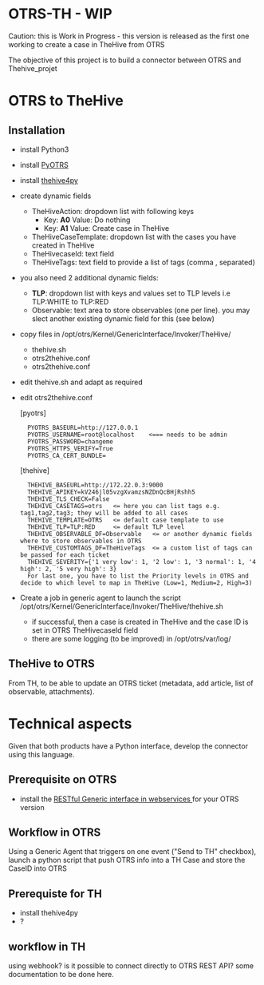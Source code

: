 # OTRS-TH - WIP
Caution: this is Work in Progress - this version is released as the first one working to create a case in TheHive from OTRS

The objective of this project is to build a connector between OTRS and Thehive_projet

# OTRS to TheHive
## Installation
* install Python3
* install [PyOTRS](https://pypi.python.org/pypi/PyOTRS)
* install [thehive4py](https://github.com/TheHive-Project/TheHive4py)
* create dynamic fields
	- TheHiveAction: dropdown list with following keys
	    * Key: __A0__ Value: Do nothing
		* Key: __A1__ Value: Create case in TheHive 
	- TheHiveCaseTemplate: dropdown list with the cases you have created in TheHive
	- TheHivecaseId: text field
	- TheHiveTags: text field to provide a list of tags (comma , separated)

* you also need 2 additional dynamic fields:
    - __TLP__: dropdown list with keys and values set to TLP levels i.e TLP:WHITE to TLP:RED
	- Observable: text area to store observables (one per line). you may slect another existing dynamic field for this (see below)

* copy files in /opt/otrs/Kernel/GenericInterface/Invoker/TheHive/
	- thehive.sh
	- otrs2thehive.conf
	- otrs2thehive.conf
* edit thehive.sh and adapt as required
* edit otrs2thehive.conf

	[pyotrs]

		PYOTRS_BASEURL=http://127.0.0.1
		PYOTRS_USERNAME=root@localhost    <=== needs to be admin
		PYOTRS_PASSWORD=changeme
		PYOTRS_HTTPS_VERIFY=True
		PYOTRS_CA_CERT_BUNDLE=

	[thehive]

		THEHIVE_BASEURL=http://172.22.0.3:9000
		THEHIVE_APIKEY=kV246jl05vzgXvamzsNZDnQcBHjRshh5
		THEHIVE_TLS_CHECK=False
		THEHIVE_CASETAGS=otrs   <= here you can list tags e.g. tag1,tag2,tag3; they will be added to all cases
		THEHIVE_TEMPLATE=OTRS   <= default case template to use
		THEHIVE_TLP=TLP:RED     <= default TLP level
		THEHIVE_OBSERVABLE_DF=Observable   <= or another dynamic fields where to store observables in OTRS
		THEHIVE_CUSTOMTAGS_DF=TheHiveTags  <= a custom list of tags can be passed for each ticket
		THEHIVE_SEVERITY={'1 very low': 1, '2 low': 1, '3 normal': 1, '4 high': 2, '5 very high': 3}
		For last one, you have to list the Priority levels in OTRS and decide to which level to map in TheHive (Low=1, Medium=2, High=3)

* Create a job in generic agent to launch the script /opt/otrs/Kernel/GenericInterface/Invoker/TheHive/thehive.sh
    - if successful, then a case is created in TheHive and the case ID is set in OTRS TheHivecaseId field
    - there are some logging (to be improved) in /opt/otrs/var/log/


## TheHive to OTRS
From TH, to be able to update an OTRS ticket (metadata, add article, list of observable, attachments).

# Technical aspects
Given that both products have a Python interface, develop the connector using this language.
## Prerequisite on OTRS
* install the [RESTful Generic interface in webservices ](https://github.com/OTRS/otrs/blob/master/development/webservices/GenericTicketConnectorREST.yml) for your OTRS version

## Workflow in OTRS
Using a Generic Agent that triggers on one event ("Send to TH" checkbox), launch a python script that push OTRS info into a TH Case and store the CaseID into OTRS

## Prerequiste for TH
* install thehive4py
* ?

## workflow in TH
using webhook? is it possible to connect directly to OTRS REST API? some documentation to be done here.

